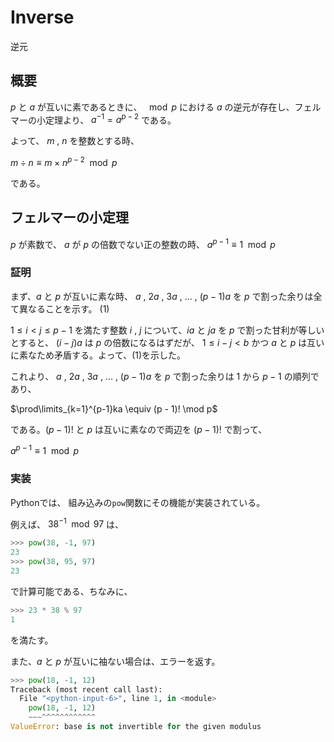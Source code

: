 # Inverse

逆元

## 概要

$p$ と $a$ が互いに素であるときに、 $\mod p$ における $a$ の逆元が存在し、フェルマーの小定理より、 $a^{-1} = a^{p - 2}$ である。

よって、 $m$ , $n$ を整数とする時、

$m \div n \equiv m \times n^{p - 2} \mod p$

である。

## フェルマーの小定理

$p$ が素数で、 $a$ が $p$ の倍数でない正の整数の時、 $a^{p - 1} \equiv 1 \mod p$

### 証明

まず、$a$ と $p$ が互いに素な時、 $a$ , $2a$ , $3a$ , ... , $(p - 1)a$ を $p$ で割った余りは全て異なることを示す。 (1)

$1 \leq i < j \leq p - 1$ を満たす整数 $i$ , $j$ について、$ia$ と $ja$ を $p$ で割った甘利が等しいとすると、 $(i - j)a$ は $p$ の倍数になるはずだが、 $1 \leq i - j < b$ かつ $a$ と $p$ は互いに素なため矛盾する。よって、(1)を示した。

これより、 $a$ , $2a$ , $3a$ , ... , $(p - 1)a$ を $p$ で割った余りは $1$ から $p - 1$ の順列であり、

$\prod\limits_{k=1}^{p-1}ka \equiv (p - 1)! \mod p$

である。$(p - 1)!$ と $p$ は互いに素なので両辺を $(p - 1)!$ で割って、

$a^{p - 1} \equiv 1 \mod p$

### 実装

Pythonでは、 組み込みの`pow`関数にその機能が実装されている。

例えば、 $38^{-1} \mod 97$ は、

```python
>>> pow(38, -1, 97)
23
>>> pow(38, 95, 97)
23
```

で計算可能である、ちなみに、

```python
>>> 23 * 38 % 97
1
```

を満たす。

また、$a$ と $p$ が互いに袖ない場合は、エラーを返す。

```python
>>> pow(18, -1, 12)
Traceback (most recent call last):
  File "<python-input-6>", line 1, in <module>
    pow(18, -1, 12)
    ~~~^^^^^^^^^^^^
ValueError: base is not invertible for the given modulus
```
